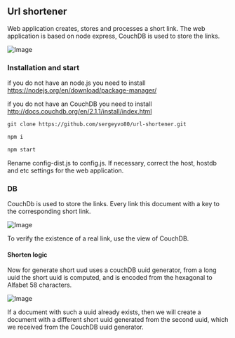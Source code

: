 ## Url shortener

Web application creates, stores and processes a short link.
The web application is based on node express, CouchDB is used to store the links.

![Image](https://sergeyvo80.github.io/url-shortener/docs/uuid.jpg)

### Installation and start

if you do not have an node.js you need to install
https://nodejs.org/en/download/package-manager/

if you do not have an CouchDB you need to install
http://docs.couchdb.org/en/2.1.1/install/index.html


```markdown
git clone https://github.com/sergeyvo80/url-shortener.git

npm i

npm start
```

Rename config-dist.js to config.js. If necessary, correct the host, hostdb and etc settings for the web application.


### DB
CouchDb is used to store the links. Every link this document with a key to the corresponding short link.

![Image](https://sergeyvo80.github.io/url-shortener/docs/doc.jpg)

To verify the existence of a real link, use the view of CouchDB.

#### Shorten logic</h3>
Now for generate short uud uses a couchDB uuid generator, from a long uuid the short uuid is computed,
and is encoded from the hexagonal to Alfabet 58 characters.

![Image](https://sergeyvo80.github.io/url-shortener/docs/uuid.jpg)

If a document with such a uuid already exists, then we will create a document with a different short uuid generated
    from the second uuid, which we received from the CouchDB uuid generator.

